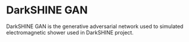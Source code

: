 # DarkSHINE GAN

DarkSHINE GAN is the generative adversarial network used to simulated electromagnetic shower used in DarkSHINE project.
